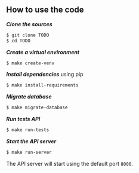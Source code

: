 ## How to use the code

***Clone the sources***

```bash
$ git clone TODO
$ cd TODO
```

***Create a virtual environment***

```bash
$ make create-venv
```

***Install dependencies*** using pip

```bash
$ make install-requirements
```

***Migrate database***

```bash
$ make migrate-database
```

***Run tests API***

```bash
$ make run-tests
```

***Start the API server***

```bash
$ make run-server
```

The API server will start using the default port `8000`.

<br />
